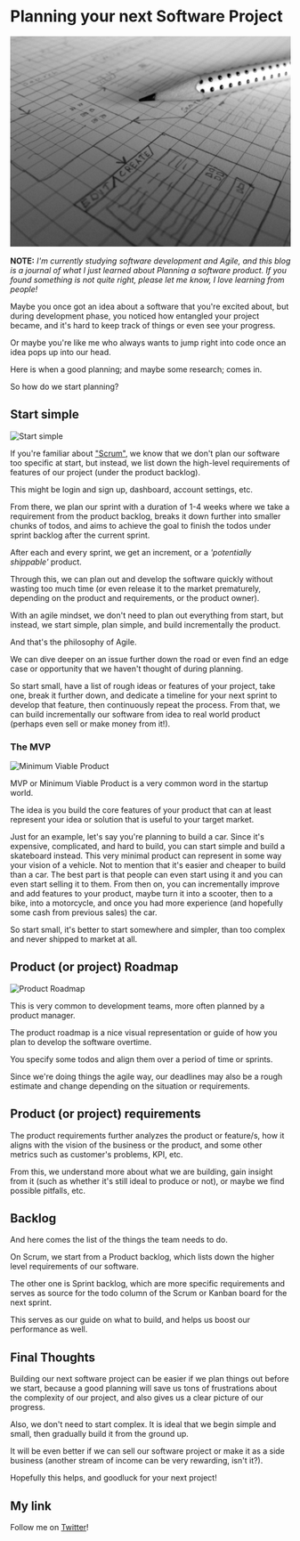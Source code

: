 # Planning your next Software Project

![Software Planning](../Images/3.jpg)

**NOTE:** *I'm currently studying software development and Agile, and this blog is a journal of what I just learned about Planning a software product. If you found something is not quite right, please let me know, I love learning from people!*

Maybe you once got an idea about a software that you're excited about, but during development phase, you noticed how entangled your project became, and it's hard to keep track of things or even see your progress.

Or maybe you're like me who always wants to jump right into code once an idea pops up into our head.

Here is when a good planning; and maybe some research; comes in.

So how do we start planning?

## Start simple

![Start simple](https://dev-to-uploads.s3.amazonaws.com/uploads/articles/j3hxv2db3e2b1frcqokj.jpg)

If you're familiar about ["Scrum"](https://dev.to/menard_codes/a-quick-guide-about-scrum-5485), we know that we don't plan our software too specific at start, but instead, we list down the high-level requirements of features of our project (under the product backlog).

This might be login and sign up, dashboard, account settings, etc.

From there, we plan our sprint with a duration of 1-4 weeks where we take a requirement from the product backlog, breaks it down further into smaller chunks of todos, and aims to achieve the goal to finish the todos under sprint backlog after the current sprint.

After each and every sprint, we get an increment, or a *'potentially shippable'* product.

Through this, we can plan out and develop the software quickly without wasting too much time (or even release it to the market prematurely, depending on the product and requirements, or the product owner).

With an agile mindset, we don't need to plan out everything from start, but instead, we start simple, plan simple, and build incrementally the product.

And that's the philosophy of Agile.

We can dive deeper on an issue further down the road or even find an edge case or opportunity that we haven't thought of during planning.

So start small, have a list of rough ideas or features of your project, take one, break it further down, and dedicate a timeline for your next sprint to develop that feature, then continuously repeat the process. From that, we can build incrementally our software from idea to real world product (perhaps even sell or make money from it!).

### The MVP

![Minimum Viable Product](https://dev-to-uploads.s3.amazonaws.com/uploads/articles/ydbb2bl5uawqokexnzut.jpg)

MVP or Minimum Viable Product is a very common word in the startup world.

The idea is you build the core features of your product that can at least represent your idea or solution that is useful to your target market.

Just for an example, let's say you're planning to build a car. Since it's expensive, complicated, and hard to build, you can start simple and build a skateboard instead. This very minimal product can represent in some way your vision of a vehicle. Not to mention that it's easier and cheaper to build than a car. The best part is that people can even start using it and you can even start selling it to them. From then on, you can incrementally improve and add features to your product, maybe turn it into a scooter, then to a bike, into a motorcycle, and once you had more experience (and hopefully some cash from previous sales) the car.

So start small, it's better to start somewhere and simpler, than too complex and never shipped to market at all.

## Product (or project) Roadmap

![Product Roadmap](https://dev-to-uploads.s3.amazonaws.com/uploads/articles/4x5v1omieseuhp29lg5s.jpg)

This is very common to development teams, more often planned by a product manager.

The product roadmap is a nice visual representation or guide of how you plan to develop the software overtime.

You specify some todos and align them over a period of time or sprints.

Since we're doing things the agile way, our deadlines may also be a rough estimate and change depending on the situation or requirements.

## Product (or project) requirements

The product requirements further analyzes the product or feature/s, how it aligns with the vision of the business or the product, and some other metrics such as customer's problems, KPI, etc.

From this, we understand more about what we are building, gain insight from it (such as whether it's still ideal to produce or not), or maybe we find possible pitfalls, etc.

## Backlog

And here comes the list of the things the team needs to do.

On Scrum, we start from a Product backlog, which lists down the higher level requirements of our software.

The other one is Sprint backlog, which are more specific requirements and serves as source for the todo column of the Scrum or Kanban board for the next sprint.

This serves as our guide on what to build, and helps us boost our performance as well.

## Final Thoughts

Building our next software project can be easier if we plan things out before we start, because a good planning will save us tons of frustrations about the complexity of our project, and also gives us a clear picture of our progress.

Also, we don't need to start complex. It is ideal that we begin simple and small, then gradually build it from the ground up.

It will be even better if we can sell our software project or make it as a side business (another stream of income can be very rewarding, isn't it?).

Hopefully this helps, and goodluck for your next project!

## My link
Follow me on [Twitter](twitter.com/menard_codes)!
